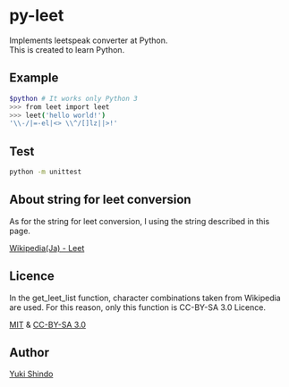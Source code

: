 # py-leet
Implements leetspeak converter at Python. <br>This is created to learn Python.

## Example

```bash
$python # It works only Python 3
>>> from leet import leet
>>> leet('hello world!')
'\\-/|=-el|<> \\^/[]lz||>!'
```

## Test

```sh
python -m unittest
```

## About string for leet conversion

As for the string for leet conversion, I using the string described in this page.

[Wikipedia(Ja) - Leet](https://ja.wikipedia.org/wiki/Leet)

## Licence

In the get_leet_list function, character combinations taken from Wikipedia are used. For this reason, only this function is CC-BY-SA 3.0 Licence.

[MIT](https://github.com/shinshin86/py-leet/blob/master/LICENSE) & [CC-BY-SA 3.0](https://creativecommons.org/licenses/by-sa/3.0/legalcode)

## Author

[Yuki Shindo](https://shinshin86.com/en)